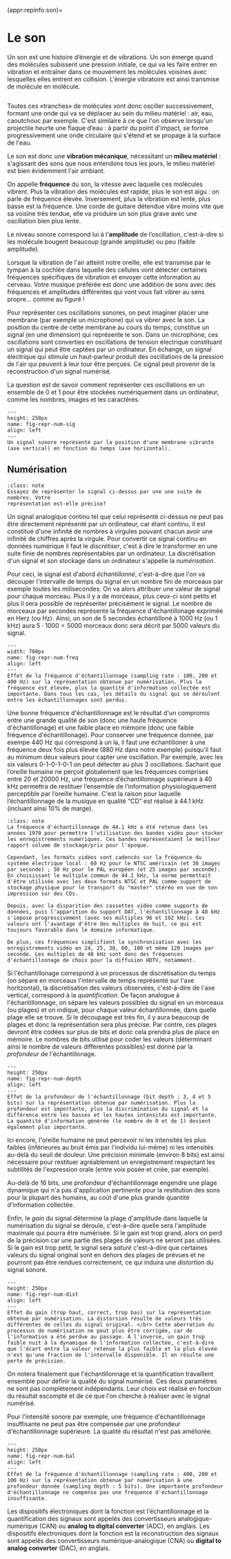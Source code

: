 (appr:repinfo:son)=
# Le son

Un son est une histoire d’énergie et de vibrations. Un son émerge quand des molécules subissent une pression initiale, ce qui va les faire entrer en
vibration et entraîner dans ce mouvement les molécules voisines avec lesquelles elles entrent en collision. L'énergie vibratoire est ainsi transmise
de molécule en molécule. 


```{youtube} kW9nwkrfGFw
```


Toutes ces «tranches» de molécules vont donc osciller successivement, formant une onde qui va se déplacer au sein du milieu matériel : air, eau, caoutchouc par exemple. C'est similaire à ce que l'on observe lorsqu'un projectile heurte une flaque d’eau : à partir du point d'impact, se forme progressivement une onde circulaire qui s'étend et se propage à la surface de l'eau.

Le son est donc une **vibration mécanique**, nécessitant un **milieu matériel** : s'agissant des sons que nous entendons tous les jours, le milieu matériel est bien évidemment l'air ambiant. 

On appelle **fréquence** du son, la vitesse avec laquelle ces molécules vibrent. Plus la vibration des molécules est rapide, plus le son est aigu : on parle de fréquence élevée. Inversement, plus la vibration est lente, plus basse est la fréquence. Une corde de guitare détendue vibre moins vite que sa voisine très tendue, elle va produire un son plus grave avec une oscillation bien plus lente. 

Le niveau sonore correspond lui à l'**amplitude** de l’oscillation, c'est-à-dire si les molécule bougent beaucoup (grande amplitude) ou peu (faible amplitude).  

Lorsque la vibration de l'air atteint notre oreille, elle est transmise par le tympan à la cochlée dans laquelle des cellules vont détecter certaines fréquences spécifiques de vibration et envoyer cette information au cerveau. 
Votre musique préférée est donc une addition de sons avec des fréquences et amplitudes différentes qui vont vous fait vibrer au sens propre... comme au figuré !


Pour représenter ces oscillations sonores, on peut imaginer placer une membrane (par exemple un microphone) qui va vibrer avec le son. La position du centre de
cette membrane au cours du temps, constitue un signal (en une dimension) qui représente le son.
Dans un microphone, ces oscillations sont converties en oscillations de tension électrique constituant
un signal qui peut être captées par un ordinateur. En échange, un signal électrique qui stimule un
haut-parleur produit des oscillations de la pression de l'air qui peuvent à leur tour être perçues. Ce signal
peut provenir de la reconstruction d'un signal numérisé.

La question est de savoir comment représenter ces oscillations en un ensemble de 0 et 1 pour être stockées numériquement dans un ordinateur, comme les nombres, images et les caractères.


```{figure} media/soncontinu.png
---
height: 250px
name: fig-repr-num-sig
align: left
---
Un signal sonore représenté par la position d'une membrane vibrante
(axe vertical) en fonction du temps (axe horizontal). 
```

## Numérisation

````{admonition} Micro-activité
:class: note
Essayez de représenter le signal ci-dessus par une une suite de nombres. Votre
représentation est-elle précise? 

````

Un signal analogique continu tel que celui représenté ci-dessus ne peut pas
être directement représenté par un ordinateur, car étant continu, il est
constitué d'une infinité de nombres à virgules pouvant chacun avoir une infinité
de chiffres après la virgule. Pour convertir ce signal continu en données
numérique il faut le *discrétiser*, c'est à dire le transformer en une suite finie de nombres représentables
par un ordinateur. La discrétisation d'un signal et son stockage dans un ordinateur
s'appelle la *numérisation*. 

Pour ceci, le signal est d'abord *échantillonné*, c'est-à-dire que l'on va
découper l'intervalle de temps du signal en un nombre fini de morceaux par
exemple toutes les milisecondes. On va alors attribuer une valeur de signal pour
chaque morceau. Plus il y a de morceaux, plus  ceux-ci sont petits et plus il sera possible de
représenter précisément le signal. Le nombre de morceaux
par secondes représente la fréquence d'échantillonage exprimée en Herz (ou Hz).
Ainsi, un son de 5 secondes échantilloné à 1000 Hz (ou 1 kHz) aura
$5 \cdot 1000= 5000$ morceaux donc sera décrit par 5000 valeurs du signal. 


```{figure} media/numerisation-01_fr.png
---
width: 700px
name: fig-repr-num-freq
align: left
---
Effet de la fréquence d'échantillonnage (sampling rate : 100, 200 et 400 Hz) sur la représentation obtenue par numérisation. Plus la fréquence est élevée, plus la quantité d'information collectée est importante. Dans tous les cas, les détails du signal qui se déroulent entre les échantillonnages sont perdus.

```

Une bonne fréquence d'échantillonnage est le résultat d'un compromis entre une grande qualité de son
(donc une haute fréquence d'échantillonage) et une faible place en mémoire (donc une faible fréquence
d'échantillonage). Pour conserver une fréquence donnée, par exempe 440 Hz qui correspond à un la, il faut
une échantilloner à une fréquence deux fois plus élevée (880 Hz dans notre exemple) puisqu'il faut au minimum
deux valeurs pour capter une oscillation. Par exemple, avec les six valeurs 0-1-0-1-0-1 on peut détecter au
plus 3 oscillations. Sachant que l’oreille humaine ne perçoit globalement que les fréquences comprises entre 20 et 20000 Hz, une fréquence d’échantillonnage supérieure à 40 kHz permettra de restituer l’ensemble de l’information physiologiquement perceptible par l’oreille humaine. C'est la raison pour laquelle l’échantillonnage de la musique en qualité “CD” est réalisé à 44.1 kHz (incluant ainsi 10% de marge). 




````{admonition} Un peu d'histoire…
:class: note
La fréquence d'échantillonnage de 44.1 kHz a été retenue dans les années 1970 pour permettre l'utilisation des bandes vidéo pour stocker les enregistrements numériques. Ces bandes représentaient le meilleur rapport volume de stockage/prix pour l'époque.

Cependant, les formats vidéos sont cadencés sur la fréquence du système électrique local : 60 Hz pour le NTSC américain (et 30 images par seconde) ; 50 Hz pour le PAL européen (et 25 images par seconde). En choisissant le multiple commun de 44.1 kHz, la norme permettait d'être utilisée avec les deux formats NTSC et PAL comme support de stockage physique pour le transport du "master" stéréo en vue de son impression sur des CDs.

Depuis, avec la disparition des cassettes vidéo comme supports de données, puis l'apparition du support DAT, l'échantillonnage à 48 kHz s'impose progressivement (avec ses multiples 96 et 192 kHz). Ces valeurs ont l'avantage d'être des multiples de huit, ce qui est toujours favorable dans le domaine informatique.

De plus, ces fréquences simplifient la synchronisation avec les enregistrements vidéo en 24, 25, 30, 60, 100 et même 120 images par seconde. Les multiples de 48 kHz sont donc des fréquences d'échantillonnage de choix pour la diffusion HDTV, notamment.

````

Si l'échantillonage correspond à un processus de discrétisation du temps (on sépare en morceaux
l'intervalle de temps
représenté sur l'axe horitzontal), la discretisation des valeurs observées, c'est-à-dire de l'axe
vertical, correspond à la *quantification*. De façon analogue à
l'échantillonnage, on sépare les valeurs possibles du signal en un morceaux (ou plages) et on indique, pour
chaque valeur échantillonnée, dans quelle plage elle se trouve. Si le découpage est très fin, il y aura
beaucoup de plages et donc la représentation sera plus précise. Par contre, ces plages devront être codées
sur plus de bits et donc cela prendra plus de place en mémoire. Le nombres de bits utilisé pour coder les
valeurs (déterminant ainsi le nombre de valeurs différentes possibles) est donné par la *profondeur* de
l'échantillonage. 


```{figure} media/numerisation-02.png
---
height: 250px
name: fig-repr-num-depth
align: left
---
Effet de la profondeur de l'échantillonnage (bit depth : 3, 4 et 5 bits) sur la représentation obtenue par numérisation. Plus la profondeur est importante, plus la discrimination du signal et la différence entre les basses et les hautes intensités est importante. La quantité d'information générée (le nombre de 0 et de 1) devient également plus importante.
```

Ici encore, l'oreille humaine ne peut percevoir ni les intensités les plus faibles
(inférieures au bruit émis par l'individu lui-même) ni les intensités au-delà du seuil de douleur.
Une précision minimale (environ 8 bits) est ainsi nécessaire pour restituer agréablement un enregistrement
respectant les subtilités de l'expression orale (entre voix posée et criée, par exemple).

Au-delà de 16 bits, une profondeur d'échantillonnage engendre une plage dynamique qui n'a pas d'application pertinente pour la restitution des sons pour la plupart des humains, au coût d'une plus grande quantité d'information collectée.

Enfin, le *gain* du signal détermine la plage d'amplitude dans laquelle la numérisation du signal se déroule, c'est-à-dire
quelle sera l'amplitude maximale qui pourra être numérisée. Si le gain est trop grand, alors on perd de la précision car
une partie des plages de valeurs ne seront pas utilisées. Si le gain est trop petit, le signal sera *saturé* c'est-à-dire que certaines valeurs du signal original sont en dehors des plages de prévues et ne pourront pas être rendues correctement, ce qui induira
une *distortion* du signal sonore. 

```{figure} media/numerisation-04.png
---
height: 250px
name: fig-repr-num-dist
align: left
---
Effet du gain (trop haut, correct, trop bas) sur la représentation obtenue par numérisation. La distorsion résulte de valeurs très différentes de celles du signal original. </br> Cette aberration du processus de numérisation ne peut plus être corrigée, car de l'information a été perdue au passage. À l'inverse, un gain trop faible nuit à la dynamique de l'information collectée, c'est-à-dire que l'écart entre la valeur retenue la plus faible et la plus élevée n'est qu'une fraction de l'intervalle disponible. Il en résulte une perte de précision.
```

On notera finalement que l'échantillonnage et la quantification travaillent ensemble pour définir la qualité du signal numérisé. Ces deux paramètres ne sont pas complètement indépendants. Leur choix est réalisé en fonction du résultat escompté et de ce que l'on cherche à réaliser avec le signal numérisé.

Pour l'intensité sonore par exemple, une fréquence d'échantillonnage insuffisante ne peut pas être compensée par une profondeur d'échantillonnage supérieure. La qualité du résultat n'est pas améliorée.

```{figure} media/numerisation-03.png
---
height: 250px
name: fig-repr-num-bal
align: left
---
Effet de la fréquence d'échantillonnage (sampling rate : 400, 200 et 100 Hz) sur la représentation obtenue par numérisation à une profondeur donnée (sampling depth : 5 bits). Une importante profondeur d'échantillonnage ne compense pas une fréquence d'échantillonnage insuffisante.
```

Les dispositifs électroniques dont la fonction est l'échantillonnage et la quantification des signaux sont appelés des convertisseurs analogique-numérique (CAN) ou **analog to digital converter** (ADC), en anglais. Les dispositifs électroniques dont la fonction est la reconstruction des signaux sont appelés des convertisseurs numérique-analogique (CNA) ou **digital to analog converter** (DAC), en anglais. 

